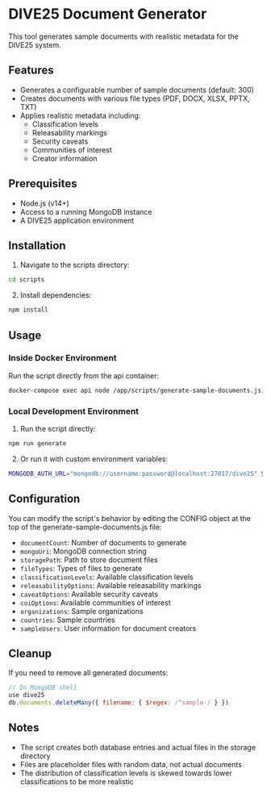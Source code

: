 # DIVE25 Document Generator

This tool generates sample documents with realistic metadata for the DIVE25 system.

## Features

- Generates a configurable number of sample documents (default: 300)
- Creates documents with various file types (PDF, DOCX, XLSX, PPTX, TXT)
- Applies realistic metadata including:
  - Classification levels
  - Releasability markings
  - Security caveats
  - Communities of interest
  - Creator information

## Prerequisites

- Node.js (v14+)
- Access to a running MongoDB instance
- A DIVE25 application environment

## Installation

1. Navigate to the scripts directory:

```sh
cd scripts
```

2. Install dependencies:

```sh
npm install
```

## Usage

### Inside Docker Environment

Run the script directly from the api container:

```sh
docker-compose exec api node /app/scripts/generate-sample-documents.js
```

### Local Development Environment

1. Run the script directly:

```sh
npm run generate
```

2. Or run it with custom environment variables:

```sh
MONGODB_AUTH_URL="mongodb://username:password@localhost:27017/dive25" STORAGE_PATH="/path/to/storage" npm run generate
```

## Configuration

You can modify the script's behavior by editing the CONFIG object at the top of the generate-sample-documents.js file:

- `documentCount`: Number of documents to generate
- `mongoUri`: MongoDB connection string
- `storagePath`: Path to store document files
- `fileTypes`: Types of files to generate
- `classificationLevels`: Available classification levels
- `releasabilityOptions`: Available releasability markings
- `caveatOptions`: Available security caveats
- `coiOptions`: Available communities of interest
- `organizations`: Sample organizations
- `countries`: Sample countries
- `sampleUsers`: User information for document creators

## Cleanup

If you need to remove all generated documents:

```js
// In MongoDB shell
use dive25
db.documents.deleteMany({ filename: { $regex: /^sample-/ } })
```

## Notes

- The script creates both database entries and actual files in the storage directory
- Files are placeholder files with random data, not actual documents
- The distribution of classification levels is skewed towards lower classifications to be more realistic 